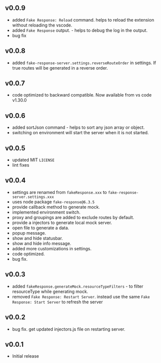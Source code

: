 ## v0.0.9

  - added `Fake Response: Reload` command. helps to reload the extension without reloading the vscode.
  - added `Fake Response` output. - helps to debug the log in the output.
  - bug fix

## v0.0.8

  - added `fake-response-server.settings.reverseRouteOrder` in settings. If true routes will be generated in a reverse order.

## v0.0.7

  - code optimized to backward compatible. Now available from vs code v1.30.0

## v0.0.6

  - added sortJson command - helps to sort any json array or object.
  - switching on environment will start the server when it is not started.

## v0.0.5

- updated MIT `LICENSE`
- lint fixes

## v0.0.4

- settings are renamed from `fakeResponse.xxx` to `fake-response-server.settings.xxx`
- uses node package `fake-response@6.3.5`
- provide callback method to generate mock.
- implemented environment switch.
- proxy and groupings are added to exclude routes by default.
- provide a injectors to generate local mock server.
- open file to generate a data.
- popup message.
- show and hide statusbar.
- show and hide info message.
- added more customizations in settings.
- code optimized.
- bug fix.

## v0.0.3

- added `fakeResponse.generateMock.resourceTypeFilters` - to filter resourceType while generating mock.
- removed `Fake Response: Restart Server`. instead use the same `Fake Response: Start Server` to refresh the server

## v0.0.2

- bug fix. get updated injectors.js file on restarting server.

## v0.0.1

- Initial release
